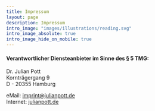 ```yaml
---
title: Impressum
layout: page
description: Impressum
intro_image: "images/illustrations/reading.svg"
intro_image_absolute: true
intro_image_hide_on_mobile: true
---
```


#### Verantwortlicher Diensteanbieter im Sinne des § 5 TMG:

Dr. Julian Pott  
Kornträgergang 9  
D - 20355 Hamburg  

eMail: [imprint@julianpott.de](mailto:imprint@julianpott.de)  
Internet: [julianpott.de](http://julianpott.de)

